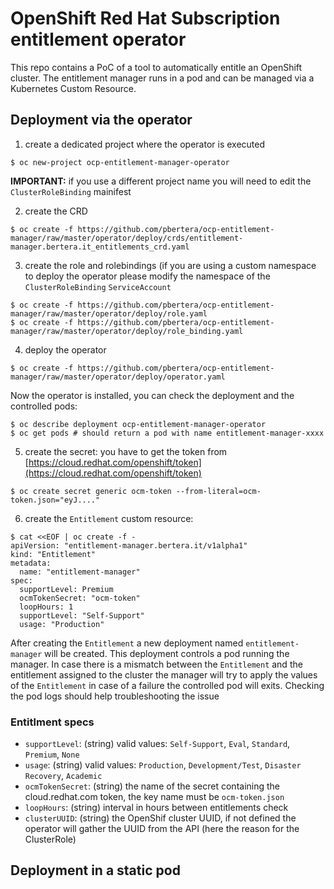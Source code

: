 # OpenShift Red Hat Subscription entitlement operator

This repo contains a PoC of a tool to automatically entitle an OpenShift cluster. The entitlement manager runs in a pod and can be managed via a Kubernetes Custom Resource.

## Deployment via the operator

1. create a dedicated project where the operator is executed

```
$ oc new-project ocp-entitlement-manager-operator
```

**IMPORTANT:** if you use a different project name you will need to edit the `ClusterRoleBinding` mainifest

2. create the CRD

```
$ oc create -f https://github.com/pbertera/ocp-entitlement-manager/raw/master/operator/deploy/crds/entitlement-manager.bertera.it_entitlements_crd.yaml
```

3. create the role and rolebindings (if you are using a custom namespace to deploy the operator please modify the namespace of the `ClusterRoleBinding` `ServiceAccount`

```
$ oc create -f https://github.com/pbertera/ocp-entitlement-manager/raw/master/operator/deploy/role.yaml
$ oc create -f https://github.com/pbertera/ocp-entitlement-manager/raw/master/operator/deploy/role_binding.yaml
```

4. deploy the operator

```
$ oc create -f https://github.com/pbertera/ocp-entitlement-manager/raw/master/operator/deploy/operator.yaml
```

Now the operator is installed, you can check the deployment and the controlled pods:

```
$ oc describe deployment ocp-entitlement-manager-operator
$ oc get pods # should return a pod with name entitlement-manager-xxxx
```

5. create the secret: you have to get the token from [https://cloud.redhat.com/openshift/token](https://cloud.redhat.com/openshift/token)

```
$ oc create secret generic ocm-token --from-literal=ocm-token.json="eyJ...."
```

6. create the `Entitlement` custom resource:

```
$ cat <<EOF | oc create -f -
apiVersion: "entitlement-manager.bertera.it/v1alpha1"
kind: "Entitlement"
metadata:
  name: "entitlement-manager"
spec:
  supportLevel: Premium
  ocmTokenSecret: "ocm-token"
  loopHours: 1
  supportLevel: "Self-Support"
  usage: "Production"
```

After creating the `Entitlement` a new deployment named `entitlement-manager` will be created. This deployment controls a pod running the manager.
In case there is a mismatch between the `Entitlement` and the entitlement assigned to the cluster the manager will try to apply the values of the `Entitlement` in case of a failure the controlled pod will exits.
Checking the pod logs should help troubleshooting the issue

### Entitlment specs

- `supportLevel`: (string) valid values: `Self-Support`, `Eval`, `Standard`, `Premium`, `None`
- `usage`: (string) valid values: `Production`, `Development/Test`, `Disaster Recovery`, `Academic`
- `ocmTokenSecret`: (string) the name of the secret containing the cloud.redhat.com token, the key name must be `ocm-token.json`
- `loopHours`: (string) interval in hours between entitlements check
- `clusterUUID`: (string) the OpenShif cluster UUID, if not defined the operator will gather the UUID from the API (here the reason for the ClusterRole)

## Deployment in a static pod

